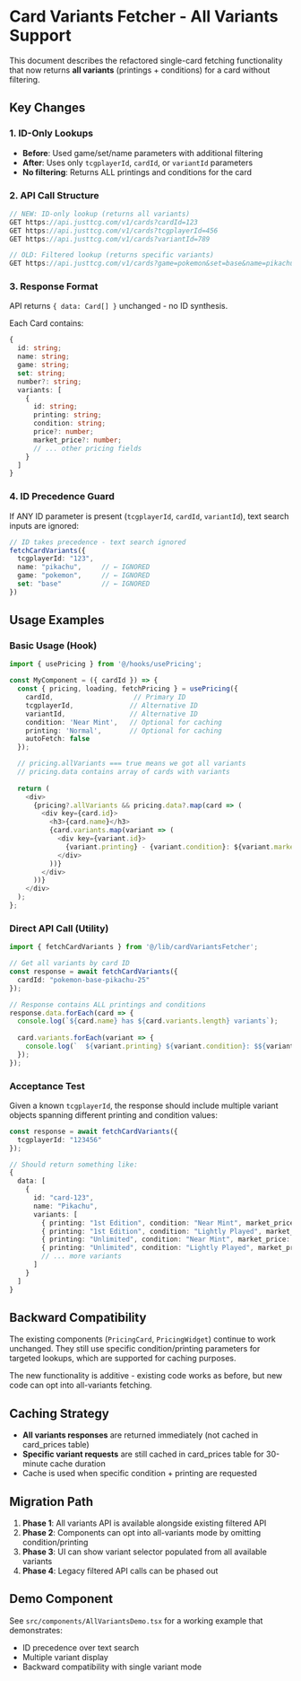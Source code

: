 # Card Variants Fetcher - All Variants Support

This document describes the refactored single-card fetching functionality that now returns **all variants** (printings + conditions) for a card without filtering.

## Key Changes

### 1. ID-Only Lookups
- **Before**: Used game/set/name parameters with additional filtering
- **After**: Uses only `tcgplayerId`, `cardId`, or `variantId` parameters
- **No filtering**: Returns ALL printings and conditions for the card

### 2. API Call Structure
```typescript
// NEW: ID-only lookup (returns all variants)
GET https://api.justtcg.com/v1/cards?cardId=123
GET https://api.justtcg.com/v1/cards?tcgplayerId=456  
GET https://api.justtcg.com/v1/cards?variantId=789

// OLD: Filtered lookup (returns specific variants)
GET https://api.justtcg.com/v1/cards?game=pokemon&set=base&name=pikachu&printing=1st&condition=mint
```

### 3. Response Format
API returns `{ data: Card[] }` unchanged - no ID synthesis.

Each Card contains:
```typescript
{
  id: string;
  name: string;
  game: string;
  set: string;
  number?: string;
  variants: [
    {
      id: string;
      printing: string;
      condition: string;
      price?: number;
      market_price?: number;
      // ... other pricing fields
    }
  ]
}
```

### 4. ID Precedence Guard
If ANY ID parameter is present (`tcgplayerId`, `cardId`, `variantId`), text search inputs are ignored:

```typescript
// ID takes precedence - text search ignored
fetchCardVariants({
  tcgplayerId: "123",
  name: "pikachu",     // ← IGNORED
  game: "pokemon",     // ← IGNORED  
  set: "base"          // ← IGNORED
})
```

## Usage Examples

### Basic Usage (Hook)
```typescript
import { usePricing } from '@/hooks/usePricing';

const MyComponent = ({ cardId }) => {
  const { pricing, loading, fetchPricing } = usePricing({
    cardId,                    // Primary ID
    tcgplayerId,              // Alternative ID  
    variantId,                // Alternative ID
    condition: 'Near Mint',   // Optional for caching
    printing: 'Normal',       // Optional for caching
    autoFetch: false
  });

  // pricing.allVariants === true means we got all variants
  // pricing.data contains array of cards with variants
  
  return (
    <div>
      {pricing?.allVariants && pricing.data?.map(card => (
        <div key={card.id}>
          <h3>{card.name}</h3>
          {card.variants.map(variant => (
            <div key={variant.id}>
              {variant.printing} - {variant.condition}: ${variant.market_price}
            </div>
          ))}
        </div>
      ))}
    </div>
  );
};
```

### Direct API Call (Utility)
```typescript
import { fetchCardVariants } from '@/lib/cardVariantsFetcher';

// Get all variants by card ID
const response = await fetchCardVariants({
  cardId: "pokemon-base-pikachu-25"
});

// Response contains ALL printings and conditions
response.data.forEach(card => {
  console.log(`${card.name} has ${card.variants.length} variants`);
  
  card.variants.forEach(variant => {
    console.log(`  ${variant.printing} ${variant.condition}: $${variant.market_price}`);
  });
});
```

### Acceptance Test
Given a known `tcgplayerId`, the response should include multiple variant objects spanning different printing and condition values:

```typescript
const response = await fetchCardVariants({
  tcgplayerId: "123456"
});

// Should return something like:
{
  data: [
    {
      id: "card-123",
      name: "Pikachu",
      variants: [
        { printing: "1st Edition", condition: "Near Mint", market_price: 100 },
        { printing: "1st Edition", condition: "Lightly Played", market_price: 85 },
        { printing: "Unlimited", condition: "Near Mint", market_price: 50 },
        { printing: "Unlimited", condition: "Lightly Played", market_price: 40 },
        // ... more variants
      ]
    }
  ]
}
```

## Backward Compatibility

The existing components (`PricingCard`, `PricingWidget`) continue to work unchanged. They still use specific condition/printing parameters for targeted lookups, which are supported for caching purposes.

The new functionality is additive - existing code works as before, but new code can opt into all-variants fetching.

## Caching Strategy

- **All variants responses** are returned immediately (not cached in card_prices table)
- **Specific variant requests** are still cached in card_prices table for 30-minute cache duration
- Cache is used when specific condition + printing are requested

## Migration Path

1. **Phase 1**: All variants API is available alongside existing filtered API
2. **Phase 2**: Components can opt into all-variants mode by omitting condition/printing
3. **Phase 3**: UI can show variant selector populated from all available variants
4. **Phase 4**: Legacy filtered API calls can be phased out

## Demo Component

See `src/components/AllVariantsDemo.tsx` for a working example that demonstrates:
- ID precedence over text search
- Multiple variant display
- Backward compatibility with single variant mode
